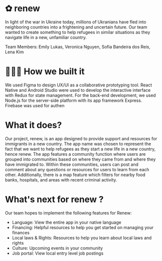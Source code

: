 
# ✿ renew
 
In light of the war in Ukraine today, millions of Ukranians have fled into neighboring countries into a frightening and uncertain future. Our team wanted to create something to help refugees in similar situations as they navigate life in a new, unfamiliar country. 


Team Members: Emily Lukas, Veronica Nguyen, Sofia Bandeira dos Reis, Lena Kim

# 👩🏻‍💻 How we built it

We used Figma to design UX/UI as a collaborative prototyping tool. React Native and Android Studio were used to develop the interactive interface with Redux for state management. For the back-end development, we used Node.js for the server-side platform with its app framework Express. Firebase was used for authen

# What it does?
Our project, renew, is an app designed to provide support and resources for immigrants in a new country. The app name was chosen to represent the fact that we want to help refugees as they start a new life in a new country, hence renew. The app features a community function where users are grouped into communities based on where they came from and where they have immigrated to. Within these communities, users can post and comment about any questions or resources for users to learn from each other. Additionally, there is a map feature which filters for nearby food banks, hospitals, and areas with recent criminal activity. 

# What's next for renew ?

Our team hopes to implement the following features for Renew:
- Language: View the entire app in your native language
- Financing: Helpful resources to help you get started on managing your finances
- Local laws & Rights: Resources to help you learn about local laws and rights 
- Culture: Upcoming events in your community
- Job portal: View local entry level job postings
